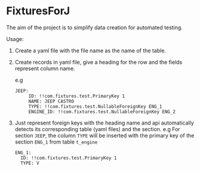 FixturesForJ
============

The aim of the project is to simplify data creation for automated testing.

Usage:

1. Create a yaml file with the file name as the name of the table.
2. Create records in yaml file, give a heading for the row and the fields represent column name.

   e.g 
   ````
   JEEP:
        ID: !!com.fixtures.test.PrimaryKey 1
        NAME: JEEP CASTRO
        TYPE: !!com.fixtures.test.NullableForeignKey ENG_1
        ENGINE_ID: !!com.fixtures.test.NullableForeignKey ENG_2
   ````     
3. Just represent foreign keys with the heading name and api automatically detects its corresponding table (yaml files) and the section.
   e.g
   For section ````JEEP````, the column ````TYPE```` will be inserted with the primary key of the section ````ENG_1```` from table ```t_engine```
   
   ````
   ENG_1:
     ID: !!com.fixtures.test.PrimaryKey 1
     TYPE: V
   ````  
